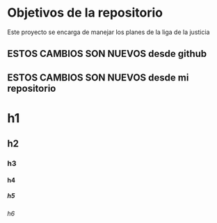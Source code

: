# Objetivos de la repositorio

Este proyecto se encarga de manejar los planes de la liga de la justicia

## ESTOS CAMBIOS SON NUEVOS desde github
## ESTOS CAMBIOS SON NUEVOS desde mi repositorio
#
# h1
## h2
### h3
#### h4
##### h5
###### h6
#
